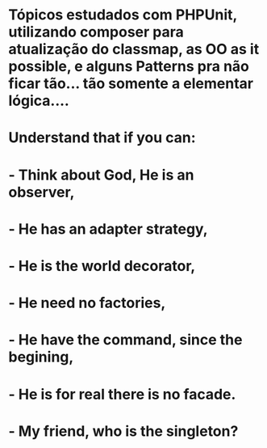 # Tópicos estudados com PHPUnit, utilizando composer para atualização do classmap, as OO as it possible, e alguns Patterns pra não ficar tão... tão somente a elementar lógica....

# Understand that if you can: 
#
# - Think about God, He is an observer, 
# - He has an adapter strategy, 
# - He is the world decorator, 
# - He need no factories, 
# - He have the command, since the begining, 
# - He is for real there is no facade. 
# - My friend, who is the singleton?
